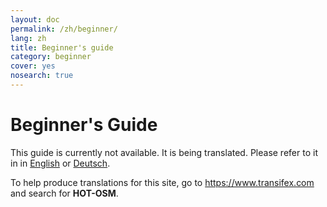 ```yaml
---
layout: doc
permalink: /zh/beginner/
lang: zh
title: Beginner's guide
category: beginner
cover: yes
nosearch: true
---
```


Beginner's Guide
================

This guide is currently not available. It is being translated. Please refer to it in in [English](/en/beginner/) or [Deutsch](/de/beginner/).

To help produce translations for this site, go to <https://www.transifex.com> and search for **HOT-OSM**.  

